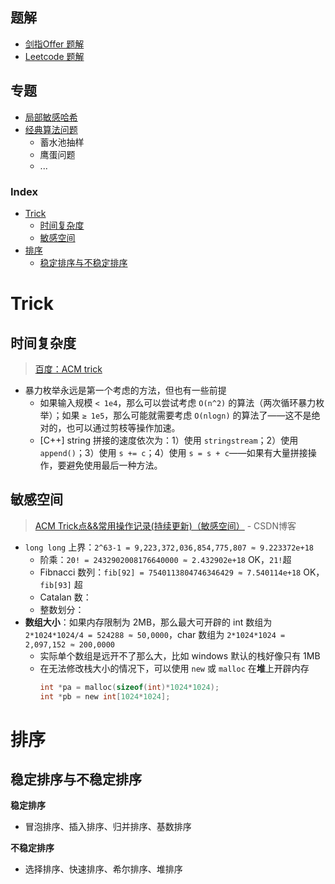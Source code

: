 **题解**
---
- [剑指Offer 题解](../notes/题解-剑指Offer.md)
- [Leetcode 题解](../notes/题解-LeetCode.md)

**专题**
---
- [局部敏感哈希](../notes/专题-局部敏感哈希.md)
- [经典算法问题](../notes/专题-经典算法问题.md)
  - 蓄水池抽样
  - 鹰蛋问题
  - ...

<h3>Index</h3>
<!-- TOC -->

- [Trick](#trick)
  - [时间复杂度](#时间复杂度)
  - [敏感空间](#敏感空间)
- [排序](#排序)
  - [稳定排序与不稳定排序](#稳定排序与不稳定排序)

<!-- /TOC -->

# Trick

## 时间复杂度
> [百度：ACM trick](https://www.baidu.com/s?wd=ACM%20trick)
- 暴力枚举永远是第一个考虑的方法，但也有一些前提
  - 如果输入规模 `< 1e4`，那么可以尝试考虑 `O(n^2)` 的算法（两次循环暴力枚举）；如果 `≥ 1e5`，那么可能就需要考虑 `O(nlogn)` 的算法了——这不是绝对的，也可以通过剪枝等操作加速。
  - [C++] string 拼接的速度依次为：1）使用 `stringstream`；2）使用 `append()`；3）使用 `s += c`；4）使用 `s = s + c`——如果有大量拼接操作，要避免使用最后一种方法。

## 敏感空间
> [ACM Trick点&&常用操作记录(持续更新)（敏感空间）](https://blog.csdn.net/feynman1999/article/details/79588347) - CSDN博客 
- `long long` 上界：`2^63-1 = 9,223,372,036,854,775,807 ≈ 9.223372e+18`
  - 阶乘：`20! = 2432902008176640000 ≈ 2.432902e+18` OK，`21!`超
  - Fibnacci 数列：`fib[92] = 7540113804746346429 ≈ 7.540114e+18` OK，`fib[93]` 超
  - Catalan 数：
  - 整数划分：
- **数组大小**：如果内存限制为 2MB，那么最大可开辟的 int 数组为 `2*1024*1024/4 = 524288 ≈ 50,0000`，char 数组为 `2*1024*1024 = 2,097,152 ≈ 200,0000`
  - 实际单个数组是远开不了那么大，比如 windows 默认的栈好像只有 1MB
  - 在无法修改栈大小的情况下，可以使用 `new` 或 `malloc` 在**堆**上开辟内存
    ```C
    int *pa = malloc(sizeof(int)*1024*1024);
    int *pb = new int[1024*1024];
    ```
  
# 排序

## 稳定排序与不稳定排序
**稳定排序**
- 冒泡排序、插入排序、归并排序、基数排序

**不稳定排序**
- 选择排序、快速排序、希尔排序、堆排序